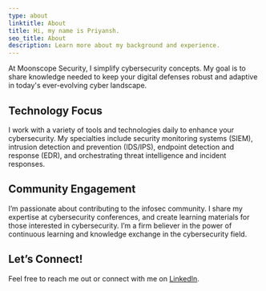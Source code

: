 ```yaml
---
type: about
linktitle: About
title: Hi, my name is Priyansh.
seo_title: About
description: Learn more about my background and experience.
---
```


At Moonscope Security, I simplify cybersecurity concepts. My goal is to share knowledge needed to keep your digital defenses robust and adaptive in today's ever-evolving cyber landscape.

## Technology Focus

I work with a variety of tools and technologies daily to enhance your cybersecurity. My specialties include security monitoring systems (SIEM), intrusion detection and prevention (IDS/IPS), endpoint detection and response (EDR), and orchestrating threat intelligence and incident responses.

## Community Engagement

I’m passionate about contributing to the infosec community. I share my expertise at cybersecurity conferences, and create learning materials for those interested in cybersecurity. I’m a firm believer in the power of continuous learning and knowledge exchange in the cybersecurity field.

## Let’s Connect!

Feel free to reach me out or connect with me on [LinkedIn](https://www.linkedin.com/in/priyansh-bajaj).
